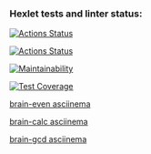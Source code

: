 ### Hexlet tests and linter status:
[![Actions Status](https://github.com/rouzrise/frontend-project-lvl1/workflows/hexlet-check/badge.svg)](https://github.com/rouzrise/frontend-project-lvl1/actions)

[![Actions Status](https://github.com/rouzrise/frontend-project-lvl1/workflows/linting/badge.svg)](https://github.com/rouzrise/frontend-project-lvl1/actions)

[![Maintainability](https://api.codeclimate.com/v1/badges/a99a88d28ad37a79dbf6/maintainability)](https://codeclimate.com/github/codeclimate/codeclimate/maintainability)

[![Test Coverage](https://api.codeclimate.com/v1/badges/a99a88d28ad37a79dbf6/test_coverage)](https://codeclimate.com/github/codeclimate/codeclimate/test_coverage)

[brain-even asciinema](https://asciinema.org/a/jGeVfRPIcf4wrKqn27Uj4C5RK)

[brain-calc asciinema](https://asciinema.org/a/AFT94uBnB3J8UIZ1S7stMQlKR)

[brain-gcd asciinema](https://asciinema.org/a/6amA8TgLHffBuITnBxmzIZv0e)
